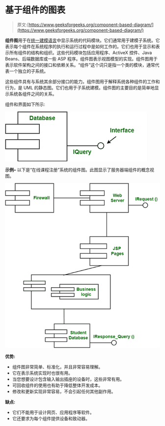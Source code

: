 # 基于组件的图表

> 原文:[https://www.geeksforgeeks.org/component-based-diagram/](https://www.geeksforgeeks.org/component-based-diagram/)

**组件图**用于在[统一建模语言](https://www.geeksforgeeks.org/unified-modeling-language-uml-introduction/)中显示系统的代码模块。它们通常用于建模子系统。它表示每个组件在系统程序的执行和运行过程中是如何工作的。它们也用于显示和表示所有组件的结构和组织。这些代码模块包括应用程序、ActiveX 控件、Java Beans、后端数据库或一些 ASP 程序。组件图表示视图模型的实现。组件图用于表示软件架构之间的接口和依赖关系。“组件”这个词只是指一个类的模块，通常代表一个独立的子系统。

这些组件具有与系统其余部分接口的能力。组件图用于解释系统各种组件的工作和行为，是 UML 的静态图。它们也用于子系统建模。组件图的主要目的是简单地显示系统各组件之间的关系。

组件和界面如下所示:

![](img/9ec9c7a61a2e2a2b74e3b6d101ab0a9d.png)

**示例–**
以下是“在线课程注册”系统的组件图。此图显示了服务器端组件的概念视图。

![](img/d658cdfca8efab01f12c2d9a1edf5edc.png)

**优势:**

*   组件图非常简单、标准化，并且非常容易理解。
*   它在表示系统实现时也很有用。
*   当您想要设计包含输入输出插座的设备时，这些非常有用。
*   可回收组件的使用也有助于降低整体开发成本。
*   修改和更新实现非常容易，不会引起任何其他副作用。

**缺点:**

*   它们不能用于设计网页、应用程序等软件。
*   它还要求为每个组件提供设备和致动器。